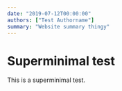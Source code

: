 ```yaml
---
date: "2019-07-12T00:00:00"
authors: ["Test Authorname"]
summary: "Website summary thingy"
---
```


# Superminimal test

This is a superminimal test.

